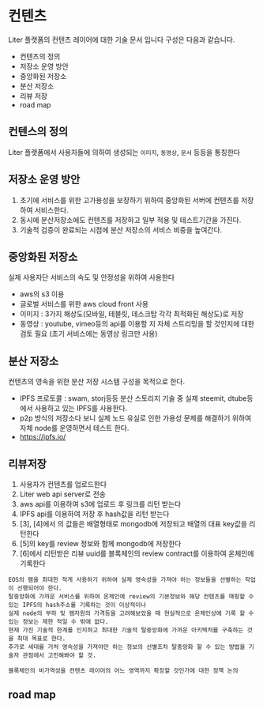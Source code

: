 # 컨텐츠 
Liter 플랫폼의 컨텐츠 레이어에 대한 기술 문서 입니다 구성은 다음과 같습니다.

  - 컨텐츠의 정의
  - 저장소 운영 방안
  - 중앙화된 저장소
  - 분산 저장소
  - 리뷰 저장
  - road map

## 컨텐스의 정의
Liter 플랫폼에서 사용자들에 의하여 생성되는 `이미지`, `동영상`, `문서` 등등을 통칭한다


## 저장소 운영 방안
1. 초기에 서비스를 위한 고가용성을 보장하기 위하여 중앙화된 서버에 컨텐츠를 저장하여 서비스한다.
2. 동시에 분산저장소에도 컨텐츠를 저장하고 일부 적용 및 테스트기간을 가진다. 
3. 기술적 검증이 완료되는 시점에 분산 저장소의 서비스 비중을 높여간다.

## 중앙화된 저장소
실제 사용자단 서비스의 속도 및 안정성을 위하여 사용한다
  - aws의 s3 이용
  - 글로벌 서비스를 위한 aws cloud front 사용
  - 이미지 : 3가지 해상도(모바일, 테블릿, 데스크탑 각각 최적화된 해상도)로 저장
  - 동영상 : youtube, vimeo등의 api를 이용할 지 자체 스트리밍을 할 것인지에 대한 검토 필요 (초기 서비스에는 동영상 링크만 사용)

## 분산 저장소
컨텐츠의 영속을 위한 분산 저장 시스템 구성을 목적으로 한다.
  - IPFS 프로토콜 : swam, storj등등 분산 스토리지 기술 중 실제 steemit, dtube등에서 사용하고 있는 IPFS를 사용한다.
  - p2p 방식의 저장소다 보니 실제 노드 유실로 인한 가용성 문제를 해결하기 위하여 자체 node를 운영하면서 테스트 한다.
  - <https://ipfs.io/>

## 리뷰저장
  1. 사용자가 컨텐츠를 업로드한다
  2. Liter web api server로 전송
  3. aws api를 이용하여 s3에 업로드 후 링크를 리턴 받는다
  4. IPFS api를 이용하여 저장 후 hash값을 리턴 받는다
  5. [3], [4]에서 의 값들은 배열형태로 mongodb에 저장되고 배열의 대표 key값을 리턴한다
  6. [5]의 key를 review 정보와 함께 mongodb에 저장한다
  7. [6]에서 리턴받은 리뷰 uuid를 블록체인의 review contract를 이용하여 온체인에 기록한다

```
EOS의 램을 최대한 적게 사용하기 위하여 실제 영속성을 가져야 하는 정보들을 선별하는 작업이 선행되어야 한다.
탈중앙화에 가까운 서비스를 위하여 온체인에 review의 기본정보와 해당 컨텐츠를 매핑할 수 있는 IPFS의 hash주소를 기록하는 것이 이상적이나
실제 node의 부하 및 램자원의 가격등을 고려해보았을 때 현실적으로 온체인상에 기록 할 수 있는 정보는 제한 적일 수 밖에 없다.
현재 가진 기술적 한계를 인지하고 최대한 기술적 탈중앙화에 가까운 아키텍처를 구축하는 것을 최대 목표로 한다.
추가로 세대를 거처 영속성을 가져야만 하는 정보의 선별조차 탈중앙화 할 수 있는 방법을 기술자 관점에서 고민해봐야 할 것.
```
```
블록체인의 비가역성을 컨텐츠 레이어의 어느 영역까지 확장할 것인가에 대한 정책 논의
```
## road map
